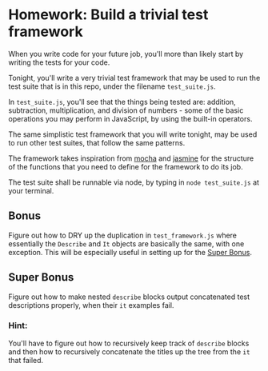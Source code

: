 # Homework: Build a trivial test framework 

When you write code for your future job, you'll more than likely start
by writing the tests for your code. 

Tonight, you'll write a very trivial test framework that may be used 
to run the test suite that is in this repo, under the filename 
`test_suite.js`.

In `test_suite.js`, you'll see that the things being tested are:
addition, subtraction, multiplication, and division of numbers - some of
the basic operations you may perform in JavaScript, by using the
built-in operators.

The same simplistic test framework that you will write tonight, may be
used to run other test suites, that follow the same patterns.

The framework takes inspiration from [mocha](http://visionmedia.github.io/mocha/) and [jasmine](http://jasmine.github.io/2.0/introduction.html) for the structure
of the functions that you need to define for the framework to do its
job.

The test suite shall be runnable via node, by typing in `node
test_suite.js` at your terminal. 

## Bonus

Figure out how to DRY up the duplication in `test_framework.js` where
essentially the `Describe` and `It` objects are basically the same, with
one exception. This will be especially useful in setting up for the
[Super Bonus](#super-bonus).

## Super Bonus

Figure out how to make nested `describe` blocks output concatenated test
descriptions properly, when their `it` examples fail.

### Hint: 
You'll have to figure out how to recursively keep track of `describe`
blocks and then how to recursively concatenate the titles up the tree
from the `it` that failed.
